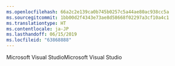 ```yaml
---
ms.openlocfilehash: 66a2c2e139ca0b745b0257c5a44ae80ac938cc5a
ms.sourcegitcommit: 1bb00d2f4343e73ae8d58668f02297a3cf10a4c1
ms.translationtype: HT
ms.contentlocale: ja-JP
ms.lasthandoff: 06/15/2019
ms.locfileid: "63868888"
---
```

<span data-ttu-id="57865-101">Microsoft Visual Studio</span><span class="sxs-lookup"><span data-stu-id="57865-101">Microsoft Visual Studio</span></span>